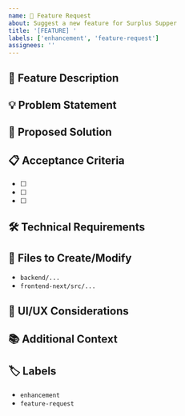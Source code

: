 ```yaml
---
name: 🚀 Feature Request
about: Suggest a new feature for Surplus Supper
title: '[FEATURE] '
labels: ['enhancement', 'feature-request']
assignees: ''
---
```


## 🎯 Feature Description
<!-- A clear and concise description of the feature you'd like to see implemented -->

## 💡 Problem Statement
<!-- What problem does this feature solve? Why is it needed? -->

## 🎨 Proposed Solution
<!-- Describe how you envision this feature working -->

## 📋 Acceptance Criteria
<!-- List the specific requirements that need to be met for this feature to be considered complete -->
- [ ] 
- [ ] 
- [ ] 

## 🛠️ Technical Requirements
<!-- Any technical considerations, APIs, or dependencies needed -->

## 📁 Files to Create/Modify
<!-- List the files that would need to be created or modified -->
- `backend/...`
- `frontend-next/src/...`

## 🎨 UI/UX Considerations
<!-- Any design requirements, mockups, or UI considerations -->

## 📚 Additional Context
<!-- Any other context, screenshots, or references -->

## 🏷️ Labels
<!-- Suggested labels for this issue -->
- `enhancement`
- `feature-request`

